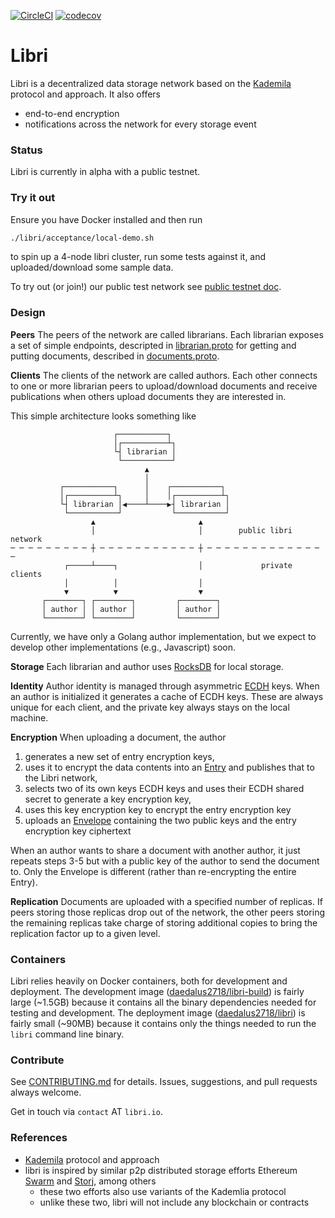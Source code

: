 [![CircleCI](https://circleci.com/gh/drausin/libri/tree/develop.svg?style=shield)](https://circleci.com/gh/drausin/libri) [![codecov](https://codecov.io/gh/drausin/libri/branch/develop/graph/badge.svg)](https://codecov.io/gh/drausin/libri)


# Libri

Libri is a decentralized data storage network based on the 
[Kademila](https://pdos.csail.mit.edu/~petar/papers/maymounkov-kademlia-lncs.pdf) protocol and 
approach. It also offers
- end-to-end encryption
- notifications across the network for every storage event

### Status
Libri is currently in alpha with a public testnet. 

### Try it out
Ensure you have Docker installed and then run
```bash
./libri/acceptance/local-demo.sh
```
to spin up a 4-node libri cluster, run some tests against it, and uploaded/download some sample data.

To try out (or join!) our public test network see [public testnet doc](libri/acceptance/public-testnet.md).

### Design

**Peers**
The peers of the network are called librarians. Each librarian exposes a set of simple endpoints, 
descripted in [librarian.proto](https://github.com/drausin/libri/blob/develop/libri/librarian/api/librarian.proto) 
for getting and putting documents, described in [documents.proto](https://github.com/drausin/libri/blob/develop/libri/librarian/api/documents.proto).
 
**Clients**
The clients of the network are called authors. Each other connects to one or more librarian peers
to upload/download documents and receive publications when others upload documents they are 
interested in.

This simple architecture looks something like
```
                       ┌───────────┐
                       │┌──────────┴┐
                       └┤ librarian │
                        └───────────┘
                              ▲
                              │
           ┌───────────┐      │    ┌───────────┐
           │┌──────────┴┐     │    │┌──────────┴┐
           └┤ librarian │◀────┴────▶┤ librarian │
            └───────────┘           └───────────┘
                  ▲                       ▲
                  │                       │        public libri network
─ ─ ─ ─ ─ ─ ─ ─ ─ ┼ ─ ─ ─ ─ ─ ─ ─ ─ ─ ─ ─ ┼ ─ ─ ─ ─ ─ ─ ─ ─ ─ ─ ─ ─ ─ ─
            ┌─────┴────┐                  │             private clients
            │          │                  │
            ▼          ▼                  ▼
       ┌────────┐ ┌────────┐         ┌────────┐
       │ author │ │ author │         │ author │
       └────────┘ └────────┘         └────────┘
```
Currently, we have only a Golang author implementation, but we expect to develop other 
implementations (e.g., Javascript) soon. 

**Storage**
Each librarian and author uses [RocksDB](https://github.com/facebook/rocksdb) for local storage.

**Identity**
Author identity is managed through asymmetric 
[ECDH](https://en.wikipedia.org/wiki/Elliptic_curve_Diffie%E2%80%93Hellman) keys. When an author
is initialized it generates a cache of ECDH keys. These are always unique for each client, and the 
private key always stays on the local machine.

**Encryption**
When uploading a document, the author 
1) generates a new set of entry encryption keys,
2) uses it to encrypt the data contents into an [Entry](libri/librarian/api/documents.proto#L46) and 
 publishes that to the Libri network,
3) selects two of its own keys ECDH keys and uses their ECDH shared secret to generate a key 
 encryption key,
4) uses this key encryption key to encrypt the entry encryption key
5) uploads an [Envelope](libri/librarian/api/documents.proto#L26) containing the two public keys 
 and the entry encryption key ciphertext

When an author wants to share a document with another author, it just repeats steps 3-5 but with 
a public key of the author to send the document to. Only the Envelope is different (rather than
re-encrypting the entire Entry).

**Replication**
Documents are uploaded with a specified number of replicas. If peers storing those replicas drop out 
of the network, the other peers storing the remaining replicas take charge of storing additional 
copies to bring the replication factor up to a given level.

### Containers
Libri relies heavily on Docker containers, both for development and deployment. The development 
image ([daedalus2718/libri-build](https://hub.docker.com/r/daedalus2718/libri-build/)) is fairly large
(~1.5GB) because it contains all the binary dependencies needed for testing and development. The 
deployment image ([daedalus2718/libri](https://hub.docker.com/r/daedalus2718/libri/)) is fairly 
small (~90MB) because it contains only the things needed to run the `libri` command line binary.


### Contribute
See [CONTRIBUTING.md](CONTRIBUTING.md) for details.  Issues, suggestions, and pull requests always welcome.

Get in touch via `contact` AT `libri.io`.

### References
- [Kademila](https://pdos.csail.mit.edu/~petar/papers/maymounkov-kademlia-lncs.pdf) protocol and approach
- libri is inspired by similar p2p distributed storage efforts Ethereum 
[Swarm](https://blog.ethereum.org/2016/12/15/swarm-alpha-public-pilot-basics-swarm/) and 
[Storj](https://storj.io/), among others
	- these two efforts also use variants of the Kademlia protocol
	- unlike these two, libri will not include any blockchain or contracts
